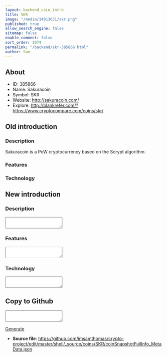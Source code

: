 ```yaml
---
layout: backend_coin_intro
title: SKR
image: "/media/14913631/skr.png"
published: true
allow_search_engine: false
sitemap: false
enable_comment: false
sort_order: 1074
permalink: "/backend/skr-385866.html"
author: Sam
---
```


## About

- ID: 385866
- Name: Sakuracoin
- Symbol: SKR
- Website: http://sakuracoin.com/
- Explore: http://blankrefer.com/?https://www.cryptocompare.com/coins/skr/


## Old introduction

### Description

<p><span>Sakuracoin is a PoW cryptocurrency based on the Scrypt algorithm.</span></p>

### Features


### Technology




## New introduction


### Description
<textarea id="meta_description" name="description"></textarea>

### Features
<textarea id="meta_features" name="features"></textarea>

### Technology
<textarea id="meta_technology" name="technology"></textarea>


## Copy to Github

<textarea id="coinsnapshotfullinfo_metadata"></textarea>

<a href="#gen" onclick="generateMetaDatJson()">Generate</a>

- **Source file**: <a href="https://github.com/imsamthomas/crypto-project/edit/master/shell/_source/coins/SKR/coinSnapshotFullInfo_MetaData.json">https://github.com/imsamthomas/crypto-project/edit/master/shell/_source/coins/SKR/coinSnapshotFullInfo_MetaData.json</a>


